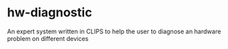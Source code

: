 # hw-diagnostic
An expert system written in CLIPS to help the user to diagnose an hardware problem on different devices
